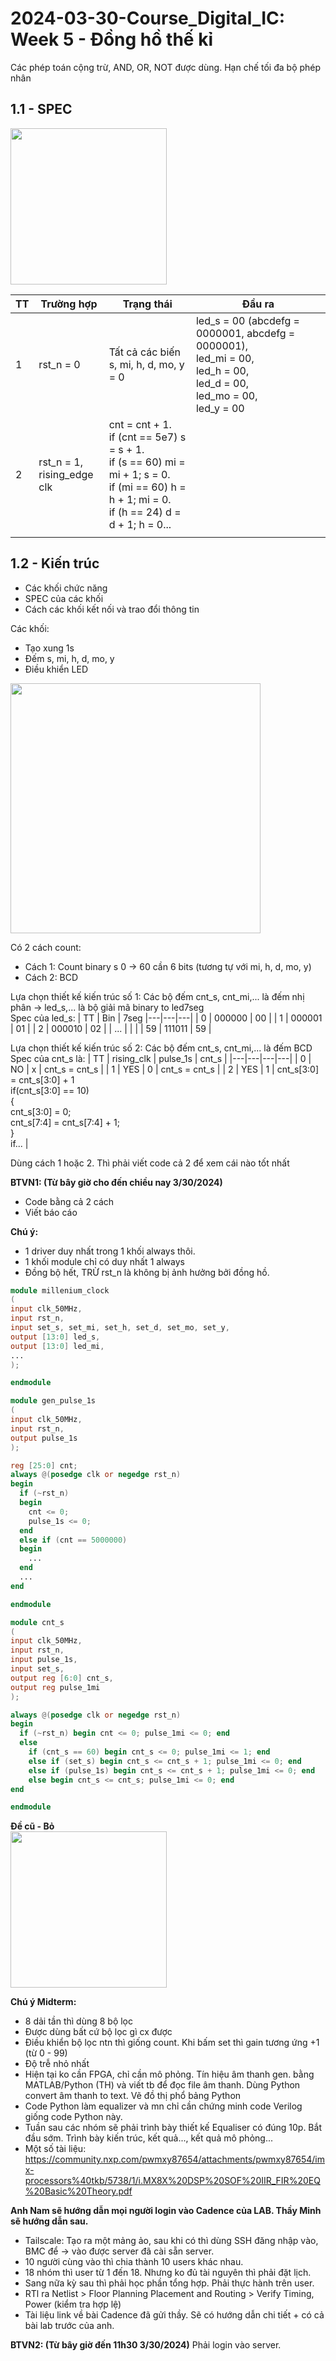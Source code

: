 # 2024-03-30-Course_Digital_IC: Week 5 - Đồng hồ thế kỉ

Các phép toán cộng trừ, AND, OR, NOT được dùng. Hạn chế tối đa bộ phép nhân

## 1.1 - SPEC
<img src="https://github.com/HaiHoangCN/Advanced_Verilog_HDL/assets/51068749/352c81e5-583b-421e-b7a0-becc5cf09eda" height="250">

| TT  | Trường hợp  | Trạng thái  | Đầu ra  |
|---|---|---|---|
| 1  | rst_n = 0  | Tất cả các biến s, mi, h, d, mo, y = 0  | led_s = 00 (abcdefg = 0000001, abcdefg = 0000001),<br> led_mi = 00,<br> led_h = 00,<br> led_d = 00,<br> led_mo = 00,<br> led_y = 00|
| 2  | rst_n = 1,<br> rising_edge clk  | cnt = cnt + 1.<br> if (cnt == 5e7) s = s + 1.<br> if (s == 60) mi = mi + 1; s = 0.<br> if (mi == 60) h = h + 1; mi = 0.<br> if (h == 24) d = d + 1; h = 0...  |   |
|   |   |   |   |

## 1.2 - Kiến trúc
- Các khối chức năng
- SPEC của các khối
- Cách các khối kết nối và trao đổi thông tin

Các khối:
- Tạo xung 1s
- Đếm s, mi, h, d, mo, y
- Điều khiển LED

<img src="https://github.com/HaiHoangCN/Advanced_Verilog_HDL/assets/51068749/6348a952-8a8b-4976-8e68-71338292a423" height="400">

Có 2 cách count:
- Cách 1: Count binary s 0 -> 60 cần 6 bits (tương tự với mi, h, d, mo, y)
- Cách 2: BCD

Lựa chọn thiết kế kiến trúc số 1: Các bộ đếm cnt_s, cnt_mi,... là đếm nhị phân -> led_s,... là bộ giải mã binary to led7seg<br>
Spec của led_s:
| TT  | Bin  | 7seg
|---|---|---|
| 0  | 000000  | 00  |
| 1  | 000001  | 01  |
| 2  | 000010  | 02  |
| ...  |   |   |
| 59  | 111011  | 59  |

Lựa chọn thiết kế kiến trúc số 2: Các bộ đếm cnt_s, cnt_mi,... là đếm BCD<br>
Spec của cnt_s là:
| TT  | rising_clk  | pulse_1s  | cnt_s  |
|---|---|---|---|
| 0  | NO  | x  | cnt_s = cnt_s  |
| 1  | YES  | 0  | cnt_s = cnt_s  |
| 2  | YES  | 1  | cnt_s[3:0] = cnt_s[3:0] + 1<br> if(cnt_s[3:0] == 10)<br> {<br> cnt_s[3:0] = 0;<br> cnt_s[7:4] = cnt_s[7:4] + 1;<br> }<br> if...  |

Dùng cách 1 hoặc 2. Thì phải viết code cả 2 để xem cái nào tốt nhất

**BTVN1: (Từ bây giờ cho đến chiều nay 3/30/2024)**
- Code bằng cả 2 cách
- Viết báo cáo

**Chú ý:**
- 1 driver duy nhất trong 1 khối always thôi.
- 1 khối module chỉ có duy nhất 1 always
- Đồng bộ hết, TRỪ rst_n là không bị ảnh hưởng bởi đồng hồ.

```verilog
module millenium_clock
(
input clk_50MHz,
input rst_n,
input set_s, set_mi, set_h, set_d, set_mo, set_y,
output [13:0] led_s,
output [13:0] led_mi,
...
);

endmodule

module gen_pulse_1s
(
input clk_50MHz,
input rst_n,
output pulse_1s
);

reg [25:0] cnt;
always @(posedge clk or negedge rst_n)
begin
  if (~rst_n)
  begin
    cnt <= 0;
    pulse_1s <= 0;
  end
  else if (cnt == 5000000)
  begin
    ...
  end
  ...
end

endmodule

module cnt_s
(
input clk_50MHz,
input rst_n,
input pulse_1s,
input set_s,
output reg [6:0] cnt_s,
output reg pulse_1mi
);

always @(posedge clk or negedge rst_n)
begin
  if (~rst_n) begin cnt <= 0; pulse_1mi <= 0; end
  else
    if (cnt_s == 60) begin cnt_s <= 0; pulse_1mi <= 1; end
    else if (set_s) begin cnt_s <= cnt_s + 1; pulse_1mi <= 0; end
    else if (pulse_1s) begin cnt_s <= cnt_s + 1; pulse_1mi <= 0; end
    else begin cnt_s <= cnt_s; pulse_1mi <= 0; end
end

endmodule
```

**Đề cũ - Bỏ**<br>
<img src="https://github.com/HaiHoangCN/Advanced_Verilog_HDL/assets/51068749/1a968fa8-8a60-479e-bb0a-0543c12d169f" height="250">

**Chú ý Midterm:**
- 8 dải tần thì dùng 8 bộ lọc
- Được dùng bất cứ bộ lọc gì cx được
- Điều khiển bộ lọc ntn thì giống count. Khi bấm set thì gain tương ứng +1 (từ 0 - 99)
- Độ trễ nhỏ nhất
- Hiện tại ko cần FPGA, chỉ cần mô phỏng. Tín hiệu âm thanh gen. bằng MATLAB/Python (TH) và viết tb để đọc file âm thanh. Dùng Python convert âm thanh to text. Vẽ đồ thị phổ bảng Python
- Code Python làm equalizer và mn chỉ cần chứng minh code Verilog giống code Python này. 
- Tuần sau các nhóm sẽ phải trình bày thiết kế Equaliser có đúng 10p. Bắt đầu sớm. Trình bày kiến trúc, kết quả..., kết quả mô phỏng...
- Một số tài liệu: https://community.nxp.com/pwmxy87654/attachments/pwmxy87654/imx-processors%40tkb/5738/1/i.MX8X%20DSP%20SOF%20IIR_FIR%20EQ%20Basic%20Theory.pdf

**Anh Nam sẽ hướng dẫn mọi người login vào Cadence của LAB. Thầy Minh sẽ hướng dẫn sau.**
- Tailscale: Tạo ra một mảng ảo, sau khi có thì dùng SSH đăng nhập vào, BMC để -> vào được server đã cài sẵn server.
- 10 người cùng vào thì chia thành 10 users khác nhau.
- 18 nhóm thì user từ 1 đến 18. Nhưng ko đủ tài nguyên thì phải đặt lịch.
- Sang nữa kỳ sau thì phải học phần tổng hợp. Phải thực hành trên user.
- RTl ra Netlist > Floor Planning Placement and Routing > Verify Timing, Power (kiểm tra hợp lệ)
- Tài liệu link về bài Cadence đã gửi thầy. Sẽ có hướng dẫn chi tiết + có cả bài lab trước của anh.

**BTVN2: (Từ bây giờ đến 11h30 3/30/2024)**
Phải login vào server.
